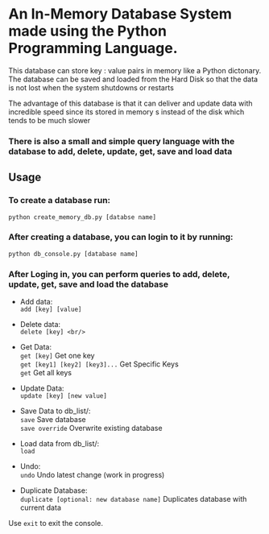 # An In-Memory Database System made using the Python Programming Language.
This database can store key : value pairs in memory like a Python dictonary. The database can be saved and loaded from the Hard Disk so 
that the data is not lost when the system shutdowns or restarts

The advantage of this database is that it can deliver and update data with incredible speed since its stored in memory s
instead of the disk which tends to be much slower

### There is also a small and simple query language with the database to add, delete, update, get, save and load data

Usage
---------

### To create a database run:
`python create_memory_db.py [databse name]`

### After creating a database, you can login to it by running:
`python db_console.py [database name]`

### After Loging in, you can perform queries to add, delete, update, get, save and load the database

- Add data: <br/>
`add [key] [value]` <br/>

- Delete data: <br/>
`delete [key] <br/>`

- Get Data: <br/>
`get [key]` Get one key <br/>
`get [key1] [key2] [key3]...` Get Specific Keys <br/>
`get` Get all keys <br/>

- Update Data: <br/>
`update [key] [new value]` <br/>

- Save Data to db_list/: <br/>
`save` Save database <br/>
`save override` Overwrite existing database <br/>

- Load data from db_list/: <br/>
`load` <br/>

- Undo: <br/>
`undo` Undo latest change (work in progress) <br/>

- Duplicate Database: <br/>
`duplicate [optional: new database name]` Duplicates database with current data <br/>

Use `exit` to exit the console. <br/>
